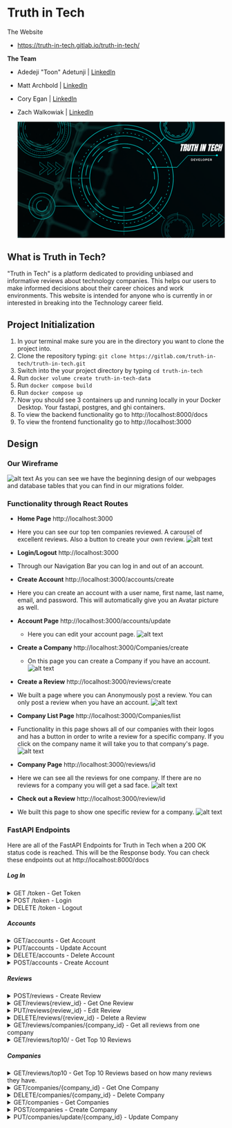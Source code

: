# Truth in Tech

The Website

- https://truth-in-tech.gitlab.io/truth-in-tech/

**The Team**

- Adedeji "Toon" Adetunji | [LinkedIn](https://www.linkedin.com/in/adedeji-adetunji-900452290/)
- Matt Archbold | [LinkedIn](https://www.linkedin.com/in/matt-archbold-690a56278/)
- Cory Egan | [LinkedIn](https://www.linkedin.com/in/cory-egan-a980378b/)
- Zach Walkowiak | [LinkedIn](https://www.linkedin.com/in/zachary-walkowiak-8384a31b5/)

  ![alt text](<docs/Truth In Tech Logo.png>)

## What is Truth in Tech?

"Truth in Tech" is a platform dedicated to providing unbiased and informative reviews about technology companies. This helps our users to make informed decisions about their career choices and work environments. This website is intended for anyone who is currently in or interested in breaking into the Technology career field.

## Project Initialization

1. In your terminal make sure you are in the directory you want to clone the project into.
2. Clone the repository typing:
   ```git clone https://gitlab.com/truth-in-tech/truth-in-tech.git```
3. Switch into the your project directory by typing ```cd truth-in-tech```
4. Run ```docker volume create truth-in-tech-data```
5. Run ```docker compose build```
6. Run ```docker compose up```
7. Now you should see 3 containers up and running locally in your Docker Desktop. Your fastapi, postgres, and ghi containers.
8. To view the backend functionality go to http://localhost:8000/docs
9. To view the frontend functionality go to http://localhost:3000

## Design

### Our Wireframe

![alt text](<docs/Wireframe Truth In Tech.png>)
As you can see we have the beginning design of our webpages and database tables that you can find in our migrations folder.

### Functionality through React Routes

- **Home Page** http://localhost:3000
- Here you can see our top ten companies reviewed. A carousel of excellent reviews. Also a button to create your own review.
  ![alt text](<docs/homepage.png>)
- **Login/Logout** http://localhost:3000
- Through our Navigation Bar you can log in and out of an account.

- **Create Account** http://localhost:3000/accounts/create
- Here you can create an account with a user name, first name, last name, email, and password. This will automatically give you an Avatar picture as well.

- **Account Page** http://localhost:3000/accounts/update

  - Here you can edit your account page.
    ![alt text](<docs/accountsupdate.png>)

- **Create a Company** http://localhost:3000/Companies/create

  - On this page you can create a Company if you have an account.
    ![alt text](<docs/companiescreate.png>)

- **Create a Review** http://localhost:3000/reviews/create
- We built a page where you can Anonymously post a review. You can only post a review when you have an account.
  ![alt text](<docs/reviewscreate.png>)

- **Company List Page** http://localhost:3000/Companies/list
- Functionality in this page shows all of our companies with their logos and has a button in order to write a review for a specific company. If you click on the company name it will take you to that company's page.
  ![alt text](<docs/companieslist.png>)

- **Company Page** http://localhost:3000/reviews/id
- Here we can see all the reviews for one company. If there are no reviews for a company you will get a sad face.
  ![alt text](<docs/reviewsid.png>)

- **Check out a Review** http://localhost:3000/review/id
- We built this page to show one specific review for a company.
  ![alt text](<docs/reviewid.png>)

### FastAPI Endpoints

Here are all of the FastAPI Endpoints for Truth in Tech when a 200 OK status code is reached. This will be the Response body. You can check these endpoints out at http://localhost:8000/docs

##### Log In

<details>
<summary markdown="span">GET /token - Get Token</summary>

```
{
  "access_token": "eyJhbGciOiJIUzI1NiIsInR5cCI6IkpXVCJ9.eyJqdGkiOiJiNDM5MDA1Mi03YmRjLTRjZjgtYjYxMy0yZWIzY2RhNDczMjUiLCJleHAiOjE3MDcyNjcyNTAsInN1YiI6IlRydXRoSW5UZWNoIiwiYWNjb3VudCI6eyJpZCI6MSwidXNlcm5hbWUiOiJUcnV0aEluVGVjaCIsImZpcnN0X25hbWUiOiJKb2huIiwibGFzdF9uYW1lIjoiRG9lIn19.sOVkWcHazYSqyj1lJsYoMWIlzVJ-c_lQPuKKooHEqC4",
  "token_type": "Bearer",
  "account": {
    "id": 1,
    "username": "TruthInTech",
    "first_name": "John",
    "last_name": "Doe"
  }
}
```

</details>

<details>
<summary markdown="span">POST /token - Login</summary>

```
{
  "access_token": "eyJhbGciOiJIUzI1NiIsInR5cCI6IkpXVCJ9.eyJqdGkiOiI2YjE0ZDYwNy0xNGM5LTQwNTQtYTMxNC0wMDk3MWQ2NzY1ZWEiLCJleHAiOjE3MDcyNjg4MTMsInN1YiI6IlRydXRoSW5UZWNoIiwiYWNjb3VudCI6eyJpZCI6MSwidXNlcm5hbWUiOiJUcnV0aEluVGVjaCIsImZpcnN0X25hbWUiOiJKb2huIiwibGFzdF9uYW1lIjoiRG9lIn19.XNsTzvb40GxVS8Yi7JMY4GysRA1vRC2n0IbrAz7IDJM",
  "token_type": "Bearer"
}
```

</details>

<details>
<summary markdown="span">DELETE /token - Logout</summary>

```
{
  true
}
```

</details>

##### Accounts

<details>
<summary markdown="span">GET/accounts - Get Account</summary>

```
{
  "id": 1,
  "username": "TruthinTech",
  "first_name": "John",
  "last_name": "Doe",
  "email": "johndoe@gmail.com"
}
```

</details>

<details>
<summary markdown="span">PUT/accounts - Update Account</summary>

```
{
  "id": 1,
  "username": "John_Doe",
  "first_name": "John",
  "last_name": "Doe",
  "email": "johndoe@gmail.com"
}
```

</details>

<details>
<summary markdown="span">DELETE/accounts - Delete Account</summary>

```
{
  true
}
```

</details>

<details>
<summary markdown="span">POST/accounts - Create Account</summary>

```
{
  "access_token": "eyJhbGciOiJIUzI1NiIsInR5cCI6IkpXVCJ9.eyJqdGkiOiIwYmM2NzI1YS05MWRmLTQ1NTMtOTQ3ZS1kMWJhMWFjOTYwNmQiLCJleHAiOjE3MDcyNjkyMjksInN1YiI6IlRydXRoIiwiYWNjb3VudCI6eyJpZCI6MjAsInVzZXJuYW1lIjoiVHJ1dGgiLCJmaXJzdF9uYW1lIjoiSm9obiIsImxhc3RfbmFtZSI6IkRvZSJ9fQ.CzVvSVwx8dCU8OYr36YjO4rIT-FTCP68DFfnKPLahFQ",
  "token_type": "Bearer",
  "account": {
    "id": 1,
    "username": "TruthinTech",
    "first_name": "John",
    "last_name": "Doe"
  }
}
```

</details>

##### Reviews

<details>
<summary markdown="span">POST/reviews - Create Review</summary>

```
{
  "id": 1,
  "anonymous": false,
  "salary": 0,
  "job_title": "student",
  "location": "remote",
  "body": "Galvanize helps prepare you for getting a software engineer job through rigorous assessments and projects. Overall would highly recommend becoming a student at Galvanize.",
  "account_id": 1,
  "company_id": 1,
  "date_created": "2024-02-07"
}
```

</details>

<details>
<summary markdown="span">GET/reviews{review_id} - Get One Review</summary>

```
{
  "id": 1,
  "anonymous": false,
  "salary": 0,
  "job_title": "Student",
  "location": "remote",
  "body": "Galvanize helps prepare you for getting a software engineer job through rigorous assessments and projects. Overall would highly recommend becoming a student at Galvanize.",
  "account_id": 1,
  "company_id": 1,
  "date_created": "2024-02-07",
  "company_name": "Galvanize",
  "company_logo": "https://www.galvanize.com/wp-content/uploads/2022/12/Screen-Shot-2022-12-13-at-12.52.26-PM.png",
  "username": "TruthInTech",
  "first_name": "John",
  "last_name": "Doe"
}
```

</details>

<details>
<summary markdown="span">PUT/reviews{review_id} - Edit Review</summary>

```
{
  "anonymous": false,
  "salary": 70000,
  "job_title": "Software Engineer",
  "location": "Remote",
  "body": "After bootcamp I got hired to work remotely as a Software Engineer!"
}
```

</details>

<details>
<summary markdown="span">DELETE/reviews/{review_id} - Delete a Review</summary>

```
{
  true
}
```

</details>

<details>
<summary markdown="span">GET/reviews/companies/{company_id} - Get all reviews from one company</summary>

```
[
  {
    "id": 1,
    "anonymous": false,
    "salary": 7000,
    "job_title": "Software Engineer",
    "location": "Remote",
    "body": "After bootcamp I got hired to work remotely as a Software Engineer!",
    "account_id": 1,
    "company_id": 1,
    "date_created": "2024-02-07",
    "company_name": "Galvanize",
    "company_logo": "https://www.galvanize.com/wp-content/uploads/2022/12/Screen-Shot-2022-12-13-at-12.52.26-PM.png",
    "username": "TruthInTech",
    "first_name": "John",
    "last_name": "Doe"
  }
]
```

</details>

<details>
<summary markdown="span">GET/reviews/top10/ - Get Top 10 Reviews</summary>

```
This has are 10 hardcoded reviews for our carousel.
```

</details>

##### Companies

<details>
<summary markdown="span">GET/reviews/top10 - Get Top 10 Reviews based on how many reviews they have.</summary>

```
[
  {
    "id": 8,
    "company_name": "Samsung Electronics",
    "company_logo": "",
    "number_of_reviews": 10
  },
  {
    "id": 4,
    "company_name": "Amazon",
    "company_logo": "",
    "number_of_reviews": 10
  },
  {
    "id": 6,
    "company_name": "Tencent",
    "company_logo": "",
    "number_of_reviews": 9
  },
  {
    "id": 1,
    "company_name": "Google",
    "company_logo": "",
    "number_of_reviews": 9
  },
  {
    "id": 7,
    "company_name": "Tesla",
    "company_logo": "",
    "number_of_reviews": 6
  },
  {
    "id": 2,
    "company_name": "Apple",
    "company_logo": "",
    "number_of_reviews": 6
  },
  {
    "id": 10,
    "company_name": "IBM",
    "company_logo": "",
    "number_of_reviews": 2
  },
  {
    "id": 17,
    "company_name": "Sony",
    "company_logo": "",
    "number_of_reviews": 2
  },
  {
    "id": 11,
    "company_name": "Oracle",
    "company_logo": "",
    "number_of_reviews": 2
  },
  {
    "id": 15,
    "company_name": "Salesforce",
    "company_logo": "",
    "number_of_reviews": 2
  }
]
```

</details>

<details>
<summary markdown="span">GET/companies/{company_id} - Get One Company</summary>

```
{
  "id": 1,
  "company_name": "Galvanize",
  "company_logo": "https://www.galvanize.com/wp-content/uploads/2022/12/Screen-Shot-2022-12-13-at-12.52.26-PM.png"
}
```

</details>

<details>
<summary markdown="span">DELETE/companies/{company_id} - Delete Company</summary>

```
{
  true
}
```

</details>

<details>
<summary markdown="span">GET/companies - Get Companies</summary>

```
{
  "companies": [
    {
      "id": 1,
      "company_name": "Galvanize",
      "company_logo": "https://www.galvanize.com/wp-content/uploads/2022/12/Screen-Shot-2022-12-13-at-12.52.26-PM.png"
    },
    {
      "id": 2,
      "company_name": "Adobe Inc.",
      "company_logo": "https://1000logos.net/wp-content/uploads/2021/04/Adobe-logo.png"
    }
  ]
}
```

</details>

<details>
<summary markdown="span">POST/companies - Create Company</summary>

```
{
    "id": 1,
    "company_name": "Galvanize",
    "company_logo": "https://www.galvanize.com/wp-content/uploads/2022/12/Screen-Shot-2022-12-13-at-12.52.26-PM.png"
}
```

</details>

<details>
<summary markdown="span">PUT/companies/update/{company_id} - Update Company</summary>

```
{
    "id": 1,
    "company_name": "Hack Reactor",
    "company_logo": "https://www.galvanize.com/wp-content/uploads/2022/12/Screen-Shot-2022-12-13-at-12.52.26-PM.png"
}
```

</details>
